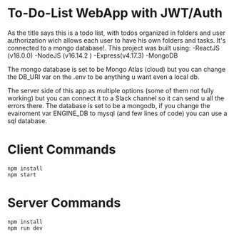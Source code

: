 # To-Do-List WebApp with JWT/Auth 
   As the title says this is a todo list, with todos organized in folders and user authorization wich allows each user to have his own folders and tasks. 
   It's connected to a mongo database!. 
   This project was built using: -ReactJS (v18.0.0) -NodeJS (v16.14.2 ) -Express(v4.17.3) -MongoDB
   
   The mongo database is set to be Mongo Atlas (cloud) but you can change the DB_URI var on the .env to be anything u want even a local db.

   The server side of this app as multiple options (some of them not fully working) but you can connect it to a Slack channel so it can send u all the errors there. The database is set to be a mongodb, if you change the evairoment var ENGINE_DB to mysql (and few lines of code) you can use a sql database. 


# Client Commands
    npm install
    npm start

# Server Commands
    npm install
    npm run dev
